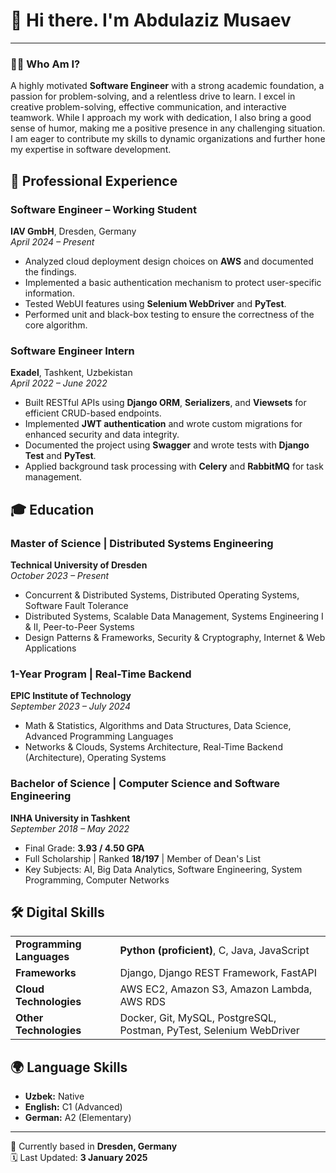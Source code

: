 # 👋 Hi there. I'm **Abdulaziz Musaev**

---

### 🧑‍💻 Who Am I?

A highly motivated **Software Engineer** with a strong academic foundation, a passion for problem-solving, and a relentless drive to learn. I excel in creative problem-solving, effective communication, and interactive teamwork. While I approach my work with dedication, I also bring a good sense of humor, making me a positive presence in any challenging situation. I am eager to contribute my skills to dynamic organizations and further hone my expertise in software development.

## 💼 Professional Experience

### Software Engineer – Working Student

**IAV GmbH**, Dresden, Germany  
_April 2024 – Present_

- Analyzed cloud deployment design choices on **AWS** and documented the findings.
- Implemented a basic authentication mechanism to protect user-specific information.
- Tested WebUI features using **Selenium WebDriver** and **PyTest**.
- Performed unit and black-box testing to ensure the correctness of the core algorithm.

### Software Engineer Intern

**Exadel**, Tashkent, Uzbekistan  
_April 2022 – June 2022_

- Built RESTful APIs using **Django ORM**, **Serializers**, and **Viewsets** for efficient CRUD-based endpoints.
- Implemented **JWT authentication** and wrote custom migrations for enhanced security and data integrity.
- Documented the project using **Swagger** and wrote tests with **Django Test** and **PyTest**.
- Applied background task processing with **Celery** and **RabbitMQ** for task management.

## 🎓 Education

### Master of Science | Distributed Systems Engineering

**Technical University of Dresden**  
_October 2023 – Present_

- Concurrent & Distributed Systems, Distributed Operating Systems, Software Fault Tolerance
- Distributed Systems, Scalable Data Management, Systems Engineering I & II, Peer-to-Peer Systems
- Design Patterns & Frameworks, Security & Cryptography, Internet & Web Applications

### 1-Year Program | Real-Time Backend

**EPIC Institute of Technology**  
_September 2023 – July 2024_

- Math & Statistics, Algorithms and Data Structures, Data Science, Advanced Programming Languages
- Networks & Clouds, Systems Architecture, Real-Time Backend (Architecture), Operating Systems

### Bachelor of Science | Computer Science and Software Engineering

**INHA University in Tashkent**  
_September 2018 – May 2022_

- Final Grade: **3.93 / 4.50 GPA**
- Full Scholarship | Ranked **18/197** | Member of Dean's List
- Key Subjects: AI, Big Data Analytics, Software Engineering, System Programming, Computer Networks

## 🛠️ Digital Skills

<table>
  <tr>
    <td><strong>Programming Languages</strong></td>
    <td><strong>Python (proficient)</strong>, C, Java, JavaScript</td>
  </tr>
  <tr>
    <td><strong>Frameworks</strong></td>
    <td>Django, Django REST Framework, FastAPI</td>
  </tr>
  <tr>
    <td><strong>Cloud Technologies</strong></td>
    <td>AWS EC2, Amazon S3, Amazon Lambda, AWS RDS</td>
  </tr>
  <tr>
    <td><strong>Other Technologies</strong></td>
    <td>Docker, Git, MySQL, PostgreSQL, Postman, PyTest, Selenium WebDriver</td>
  </tr>
</table>

## 🌍 Language Skills

- **Uzbek:** Native
- **English:** C1 (Advanced)
- **German:** A2 (Elementary)

---

📍 Currently based in **Dresden, Germany**  
🗓️ Last Updated: **3 January 2025**
